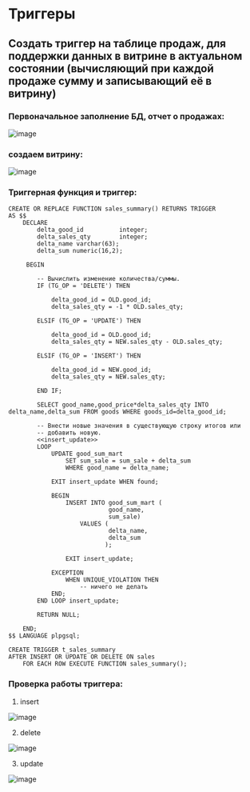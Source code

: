 # Триггеры
## Создать триггер на таблице продаж, для поддержки данных в витрине в актуальном состоянии (вычисляющий при каждой продаже сумму и записывающий её в витрину)

### Первоначальное заполнение БД, отчет о продажах:

![image](https://github.com/AKhabarov/Otus-HomeWork/assets/40095258/b0e764d1-6eab-4ece-8661-69003cc87266)

### создаем витрину:

![image](https://github.com/AKhabarov/Otus-HomeWork/assets/40095258/5731897b-7740-4769-a01d-bf2d1d04363f)

### Триггерная функция и триггер:

```
CREATE OR REPLACE FUNCTION sales_summary() RETURNS TRIGGER
AS $$
    DECLARE
        delta_good_id          integer;
        delta_sales_qty        integer;
        delta_name varchar(63);
        delta_sum numeric(16,2);
      
     BEGIN

        -- Вычислить изменение количества/суммы.
        IF (TG_OP = 'DELETE') THEN

            delta_good_id = OLD.good_id;
            delta_sales_qty = -1 * OLD.sales_qty;
        
        ELSIF (TG_OP = 'UPDATE') THEN

            delta_good_id = OLD.good_id;
            delta_sales_qty = NEW.sales_qty - OLD.sales_qty;

        ELSIF (TG_OP = 'INSERT') THEN

            delta_good_id = NEW.good_id;
            delta_sales_qty = NEW.sales_qty;

        END IF;
        
        SELECT good_name,good_price*delta_sales_qty INTO delta_name,delta_sum FROM goods WHERE goods_id=delta_good_id;

        -- Внести новые значения в существующую строку итогов или
        -- добавить новую.
        <<insert_update>>
        LOOP
            UPDATE good_sum_mart
                SET sum_sale = sum_sale + delta_sum
                WHERE good_name = delta_name;

            EXIT insert_update WHEN found;

            BEGIN
                INSERT INTO good_sum_mart (
                            good_name,
                            sum_sale)
                    VALUES (
                            delta_name,
                            delta_sum
                           );

                EXIT insert_update;

            EXCEPTION
                WHEN UNIQUE_VIOLATION THEN
                    -- ничего не делать
            END;
        END LOOP insert_update;

        RETURN NULL;

    END;
$$ LANGUAGE plpgsql;

CREATE TRIGGER t_sales_summary
AFTER INSERT OR UPDATE OR DELETE ON sales
    FOR EACH ROW EXECUTE FUNCTION sales_summary();
```

### Проверка работы триггера:

1. insert
   
![image](https://github.com/AKhabarov/Otus-HomeWork/assets/40095258/497f0dd5-6b0c-43f1-9b0a-5ae81581ebb1)

2. delete

![image](https://github.com/AKhabarov/Otus-HomeWork/assets/40095258/053b258c-2932-415b-8ae6-0dd317fb71ec)

3. update

![image](https://github.com/AKhabarov/Otus-HomeWork/assets/40095258/d8d3f014-1f8e-4973-b466-d8d5af300f78)

